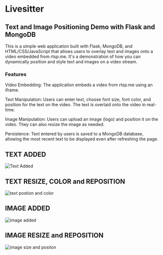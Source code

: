 # Livesitter

## Text and Image Positioning Demo with Flask and MongoDB
This is a simple web application built with Flask, MongoDB, and HTML/CSS/JavaScript that allows users to overlay text and images onto a video embedded from rtsp.me. It's a demonstration of how you can dynamically position and style text and images on a video stream.

### Features
Video Embedding: The application embeds a video from rtsp.me using an iframe.

Text Manipulation: Users can enter text, choose font size, font color, and position for the text on the video. The text is overlaid onto the video in real-time.

Image Manipulation: Users can upload an image (logo) and position it on the video. They can also resize the image as needed.

Persistence: Text entered by users is saved to a MongoDB database, allowing the most recent text to be displayed even after refreshing the page.

## TEXT ADDED
![Text Added ](https://github.com/Knight7181/Livesitter/assets/100278574/6b67bcf5-fddd-4f5a-aba7-90e53e7ff6be)

## TEXT RESIZE, COLOR and REPOSITION
![text postion and color](https://github.com/Knight7181/Livesitter/assets/100278574/300c8a82-5d93-4e72-b0bc-c3e250bb00da)

## IMAGE ADDED
![image added](https://github.com/Knight7181/Livesitter/assets/100278574/63518067-19c6-481c-ba1a-1df7d5d0d303)

## IMAGE RESIZE and REPOSITION
![image size and positon](https://github.com/Knight7181/Livesitter/assets/100278574/28a41fc8-b386-4814-b9c3-b8b86a4141a1)




